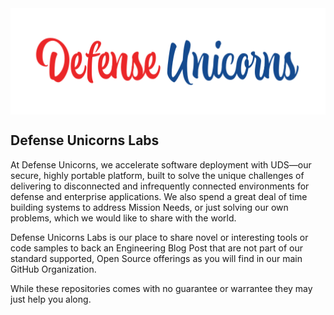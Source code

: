 <img src="./assets/defense_unicorns_wordmark.svg" width="600px" height="170px" style="display: block; margin-left: auto; margin-right: auto;" />

## Defense Unicorns Labs
At Defense Unicorns, we accelerate software deployment with UDS—our secure,
highly portable platform, built to solve the unique challenges of delivering to
disconnected and infrequently connected environments for defense and enterprise
applications. We also spend a great deal of time building systems to address
Mission Needs, or just solving our own problems, which we would like to share
with the world.

Defense Unicorns Labs is our place to share novel or interesting tools or code
samples to back an Engineering Blog Post that are not part of our standard
supported, Open Source offerings as you will find in our main GitHub
Organization.

While these repositories comes with no guarantee or warrantee they may just help
you along.
